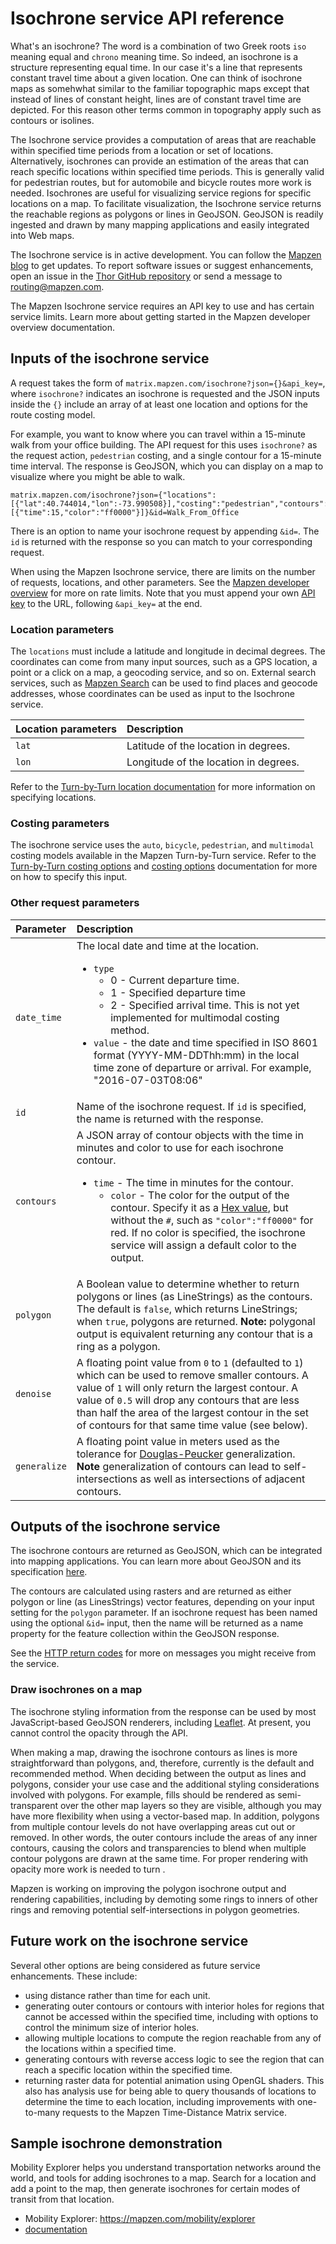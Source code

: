 # Isochrone service API reference

What's an isochrone? The word is a combination of two Greek roots `iso` meaning equal and `chrono` meaning time. So indeed, an isochrone is a structure representing equal time. In our case it's a line that represents constant travel time about a given location. One can think of isochrone maps as somehwhat similar to the familiar topographic maps except that instead of lines of constant height, lines are of constant travel time are depicted. For this reason other terms common in topography apply such as contours or isolines.

The Isochrone service provides a computation of areas that are reachable within specified time periods from a location or set of locations. Alternatively, isochrones can provide an estimation of the areas that can reach specific locations within specified time periods. This is generally valid for pedestrian routes, but for automobile and bicycle routes more work is needed. Isochrones are useful for visualizing service regions for specific locations on a map. To facilitate visualization, the Isochrone service returns the reachable regions as polygons or lines in GeoJSON. GeoJSON is readily ingested and drawn by many mapping applications and easily integrated into Web maps.

The Isochrone service is in active development. You can follow the [Mapzen blog](https://mapzen.com/blog) to get updates. To report software issues or suggest enhancements, open an issue in the [Thor GitHub repository](https://github.com/valhalla/thor/issues) or send a message to [routing@mapzen.com](mailto:routing@mapzen.com).

The Mapzen Isochrone service requires an API key to use and has certain service limits. Learn more about getting started in the Mapzen developer overview documentation.

## Inputs of the isochrone service

A request takes the form of `matrix.mapzen.com/isochrone?json={}&api_key=`, where `isochrone?` indicates an isochrone is requested and the JSON inputs inside the ``{}`` include an array of at least one location and options for the route costing model.

For example, you want to know where you can travel within a 15-minute walk from your office building. The API request for this uses `isochrone?` as the request action, `pedestrian` costing, and a single contour for a 15-minute time interval. The response is GeoJSON, which you can display on a map to visualize where you might be able to walk.


    matrix.mapzen.com/isochrone?json={"locations":[{"lat":40.744014,"lon":-73.990508}],"costing":"pedestrian","contours":[{"time":15,"color":"ff0000"}]}&id=Walk_From_Office

There is an option to name your isochrone request by appending `&id=`. The `id` is returned with the response so you can match to your corresponding request.

When using the Mapzen Isochrone service, there are limits on the number of requests, locations, and other parameters. See the [Mapzen developer overview](https://mapzen.com/documentation/overview/#mapzen-isochrone) for more on rate limits. Note that you must append your own [API key](https://mapzen.com/developers) to the URL, following `&api_key=` at the end.

### Location parameters

The `locations` must include a latitude and longitude in decimal degrees. The coordinates can come from many input sources, such as a GPS location, a point or a click on a map, a geocoding service, and so on. External search services, such as [Mapzen Search](https://mapzen.com/documentation/search/) can be used to find places and geocode addresses, whose coordinates can be used as input to the Isochrone service.

| Location parameters | Description |
| :--------- | :----------- |
| `lat` | Latitude of the location in degrees. |
| `lon` | Longitude of the location in degrees. |

Refer to the [Turn-by-Turn location documentation](https://mapzen.com/documentation/turn-by-turn/api-reference/#locations) for more information on specifying locations.

### Costing parameters

The isochrone service uses the `auto`, `bicycle`, `pedestrian`, and `multimodal` costing models available in the Mapzen Turn-by-Turn service. Refer to the [Turn-by-Turn costing options](https://mapzen.com/documentation/turn-by-turn/api-reference/#costing-models) and [costing options](https://mapzen.com/documentation/turn-by-turn/api-reference/#costing-options) documentation for more on how to specify this input.

### Other request parameters

| Parameter | Description |
| :------------------ | :----------- |
| `date_time` | The local date and time at the location.<ul><li>`type`<ul><li>0 - Current departure time.</li><li>1 - Specified departure time</li><li>2 - Specified arrival time. This is not yet implemented for multimodal costing method.</li></ul></li><li>`value` - the date and time specified in ISO 8601 format (YYYY-MM-DDThh:mm) in the local time zone of departure or arrival. For example, "2016-07-03T08:06"</li></ul> |
| `id` | Name of the isochrone request. If `id` is specified, the name is returned with the response. |
| `contours` | A JSON array of contour objects with the time in minutes and color to use for each isochrone contour. <ul><li>`time` - The time in minutes for the contour.<ul><li>`color` - The color for the output of the contour. Specify it as a [Hex value](http://www.w3schools.com/colors/colors_hexadecimal.asp), but without the `#`, such as `"color":"ff0000"` for red. If no color is specified, the isochrone service will assign a default color to the output.</li></ul>  |
| `polygon` | A Boolean value to determine whether to return polygons or lines (as LineStrings) as the contours. The default is `false`, which returns LineStrings; when `true`, polygons are returned. **Note:** polygonal output is equivalent returning any contour that is a ring as a polygon. |
| `denoise` | A floating point value from `0` to `1` (defaulted to `1`) which can be used to remove smaller contours. A value of `1` will only return the largest contour. A value of `0.5` will drop any contours that are less than half the area of the largest contour in the set of contours for that same time value (see below). |
| `generalize` | A floating point value in meters used as the tolerance for [Douglas-Peucker](https://en.wikipedia.org/wiki/Ramer%E2%80%93Douglas%E2%80%93Peucker_algorithm) generalization. **Note** generalization of contours can lead to self-intersections as well as intersections of adjacent contours. |

## Outputs of the isochrone service

The isochrone contours are returned as GeoJSON, which can be integrated into mapping applications. You can learn more about GeoJSON and its specification [here](http://geojson.org/).

The contours are calculated using rasters and are returned as either polygon or line (as LinesStrings) vector features, depending on your input setting for the `polygon` parameter. If an isochrone request has been named using the optional `&id=` input, then the name will be returned as a name property for the feature collection within the GeoJSON response.

See the [HTTP return codes](turn-by-turn/api-reference/#return-codes-and-conditions) for more on messages you might receive from the service.

### Draw isochrones on a map

The isochrone styling information from the response can be used by most JavaScript-based GeoJSON renderers, including [Leaflet](http://leafletjs.com/). At present, you cannot control the opacity through the API.

When making a map, drawing the isochrone contours as lines is more straightforward than polygons, and, therefore, currently is the default and recommended method. When deciding between the output as lines and polygons, consider your use case and the additional styling considerations involved with polygons. For example, fills should be rendered as semi-transparent over the other map layers so they are visible, although you may have more flexibility when using a vector-based map. In addition, polygons from multiple contour levels do not have overlapping areas cut out or removed. In other words, the outer contours include the areas of any inner contours, causing the colors and transparencies to blend when multiple contour polygons are drawn at the same time. For proper rendering with opacity more work is needed to turn .

Mapzen is working on improving the polygon isochrone output and rendering capabilities, including by demoting some rings to inners of other rings and removing potential self-intersections in polygon geometries.

## Future work on the isochrone service

Several other options are being considered as future service enhancements. These include:

* using distance rather than time for each unit.
* generating outer contours or contours with interior holes for regions that cannot be accessed within the specified time, including with options to control the minimum size of interior holes.
* allowing multiple locations to compute the region reachable from any of the locations within a specified time.
* generating contours with reverse access logic to see the region that can reach a specific location within the specified time.
* returning raster data for potential animation using OpenGL shaders. This also has analysis use for being able to query thousands of locations to determine the time to each location, including improvements with one-to-many requests to the Mapzen Time-Distance Matrix service.

## Sample isochrone demonstration

Mobility Explorer helps you understand transportation networks around the world, and tools for adding isochrones to a map. Search for a location and add a point to the map, then generate isochrones for certain modes of transit from that location.

- Mobility Explorer: https://mapzen.com/mobility/explorer
- [documentation](explorer/overview.md)

